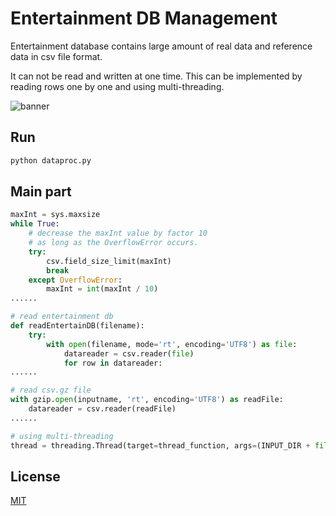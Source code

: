 # Entertainment DB Management

Entertainment database contains large amount of real data and reference data in csv file format.

It can not be read and written at one time. This can be implemented by reading rows one by one and using multi-threading.

![banner](https://github.com/TruePai/Entertainment-DB-Management/tree/master/screenshot/1.png)

## Run

```bash
python dataproc.py
```

## Main part

```python
maxInt = sys.maxsize
while True:
    # decrease the maxInt value by factor 10
    # as long as the OverflowError occurs.
    try:
        csv.field_size_limit(maxInt)
        break
    except OverflowError:
        maxInt = int(maxInt / 10)
......

# read entertainment db
def readEntertainDB(filename):
    try:
        with open(filename, mode='rt', encoding='UTF8') as file:
            datareader = csv.reader(file)
            for row in datareader:
......

# read csv.gz file
with gzip.open(inputname, 'rt', encoding='UTF8') as readFile:
    datareader = csv.reader(readFile)
......

# using multi-threading
thread = threading.Thread(target=thread_function, args=(INPUT_DIR + file, datawriter))
```

## License
[MIT](https://choosealicense.com/licenses/mit/)
